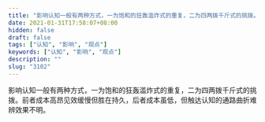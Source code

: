 ```yaml
---
title: "影响认知一般有两种方式，一为饱和的狂轰滥炸式的重复，二为四两拨千斤式的挑拨。"
date: 2021-01-31T17:58:07+08:00
hidden: false
draft: false
tags: ["认知", "影响", "观点"]
keywords: ["认知", "影响", "观点"]
description: ""
slug: "3102"
---
```


影响认知一般有两种方式，一为饱和的狂轰滥炸式的重复，二为四两拨千斤式的挑拨。前者成本高昂见效缓慢但胜在持久，后者成本虽低，但触达认知的通路曲折难辨效果不明。